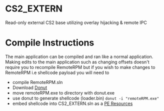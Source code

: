 # CS2_EXTERN
Read-only external CS2 base utilizing overlay hijacking &amp; remote IPC 

# Compile Instructions
The main application can be compiled and ran like a normal application. Making edits to the main application such as changing offsets doesn't require you to recompile RemoteRPM but if you
 wish to make changes to RemoteRPM i.e shellcode payload you will need to 
- compile RemoteRPM.sln
- Download [Donut](https://github.com/TheWover/donut?tab=readme-ov-file)
- move remoteRPM.exe to directory with donut.exe
- use donut to generate shellcode (loader.bin) `donut -i "remoteRPM.exe"`
- embed shellcode into CS2_EXTERN.sln as a [PE Resources](https://www.ired.team/offensive-security/code-injection-process-injection/loading-and-executing-shellcode-from-portable-executable-resources)
